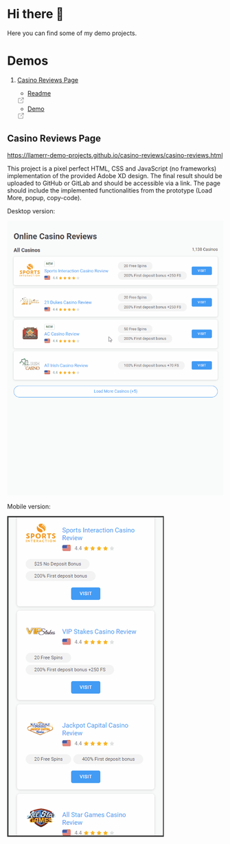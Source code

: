 # Hi there 👋

Here you can find some of my demo projects.

# Demos

1. [Casino Reviews Page](#casino-reviews-page)
	
    * [Readme](https://github.com/llamerr-demo-projects/casino-reviews?tab=readme-ov-file#info)
    <img src="902123.webp" width="16" height="16" alt="external" />
	
    * [Demo](https://llamerr-demo-projects.github.io/casino-reviews/casino-reviews.html)
    <img src="902123.webp" width="16" height="16" alt="external" />

<a name="casino-reviews-page"></a>
## Casino Reviews Page

https://llamerr-demo-projects.github.io/casino-reviews/casino-reviews.html

This project is a pixel perfect HTML, CSS and JavaScript (no frameworks) implementation of the provided Adobe XD design. The final result should be uploaded to GitHub or GitLab and should be accessible via a link. The page should include the implemented functionalities from the prototype (Load More, popup, copy-code).


Desktop version:

![desktop](casino-reviews-desktop.gif)

Mobile version:

![mobile](casino-reviews-mobile.gif)
